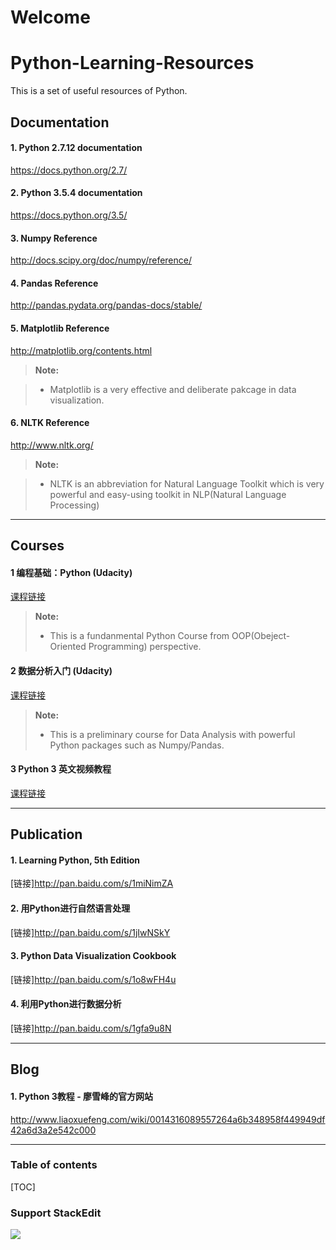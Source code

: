
Welcome 
===================

# Python-Learning-Resources

This is a set of useful resources of Python. 

Documentation
-------------

#### 1. Python 2.7.12 documentation 

https://docs.python.org/2.7/

#### 2. Python 3.5.4 documentation 

https://docs.python.org/3.5/

#### 3. Numpy Reference

http://docs.scipy.org/doc/numpy/reference/

#### 4. Pandas Reference

http://pandas.pydata.org/pandas-docs/stable/

#### 5. Matplotlib Reference

http://matplotlib.org/contents.html

> **Note:**

> - Matplotlib is a very effective and deliberate pakcage in data visualization. 

#### 6. NLTK Reference

http://www.nltk.org/

> **Note:**

> - NLTK is an abbreviation for Natural Language Toolkit which is very powerful and easy-using toolkit in NLP(Natural Language Processing)

----------


Courses
-------------------

#### 1 编程基础：Python (Udacity)
[课程链接][1]

> **Note:**
> - This is a fundanmental Python Course from OOP(Obeject-Oriented Programming) perspective.

#### 2 数据分析入门 (Udacity)

[课程链接][2]

> **Note:**
> - This is a preliminary course for Data Analysis with powerful Python packages such as Numpy/Pandas.

#### 3 Python 3 英文视频教程
[课程链接][3]

----------


Publication
-------------

#### 1. Learning Python, 5th Edition

[链接]http://pan.baidu.com/s/1miNimZA

#### 2. 用Python进行自然语言处理

[链接]http://pan.baidu.com/s/1jIwNSkY

#### 3. Python Data Visualization Cookbook

[链接]http://pan.baidu.com/s/1o8wFH4u

#### 4. 利用Python进行数据分析

[链接]http://pan.baidu.com/s/1gfa9u8N

----------


Blog
-------------

#### 1. Python 3教程 - 廖雪峰的官方网站

http://www.liaoxuefeng.com/wiki/0014316089557264a6b348958f449949df42a6d3a2e542c000

----------


### Table of contents

[TOC]


### Support StackEdit

[![](https://cdn.monetizejs.com/resources/button-32.png)](https://monetizejs.com/authorize?client_id=ESTHdCYOi18iLhhO&summary=true)

  [^stackedit]: [StackEdit](https://stackedit.io/) is a full-featured, open-source Markdown editor based on PageDown, the Markdown library used by Stack Overflow and the other Stack Exchange sites.


  [1]: https://cn.udacity.com/course/programming-foundations-with-python--ud036/
  [2]: https://cn.udacity.com/course/intro-to-data-analysis--ud170
  [3]: http://pan.baidu.com/s/1i4MYigt
 


